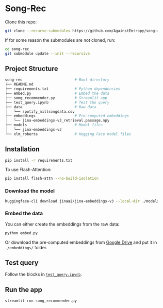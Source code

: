 # Song-Rec

Clone this repo:

```bash
git clone --recurse-submodules https://github.com/AgainstEntropy/song-rec.git
```

If for some reason the submodules are not cloned, run:

```bash
cd song-rec
git submodule update --init --recursive
```

## Project Structure

```bash
song-rec                        # Root directory
├── README.md
├── requirements.txt            # Python dependencies
├── embed.py                    # Embed the data
├── song_recommender.py         # Streamlit app
├── test_query.ipynb            # Test the query
├── data                        # Raw data
│   └── spotify_millsongdata.csv
├── embeddings                  # Pre-computed embeddings
│   └── jina-embeddings-v3_retrieval.passage.npy
├── models                      # Model files
│   └── jina-embeddings-v3
└── xlm_roberta                 # Hugging Face model files
```

## Installation

```bash
pip install -r requirements.txt
```

To use Flash-Attention:

```bash
pip install flash-attn --no-build-isolation
```

### Download the model

```bash
huggingface-cli download jinaai/jina-embeddings-v3 --local-dir ./models/jina-embeddings-v3
```

### Embed the data

You can either create the embeddings from the raw data:

```bash
python embed.py
```

Or download the pre-computed embeddings from [Google Drive](https://drive.google.com/drive/folders/1zcZejtGsIWJz39vXnr-XExmu6DWRItte?usp=sharing) and put it in `./embeddings/` folder.

## Test query

Follow the blocks in [`test_query.ipynb`](./test_query.ipynb).

## Run the app

```bash
streamlit run song_recommender.py
```
